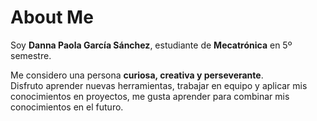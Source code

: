 # About Me

Soy **Danna Paola García Sánchez**, estudiante de **Mecatrónica** en 5º semestre.  

Me considero una persona **curiosa, creativa y perseverante**.  
Disfruto aprender nuevas herramientas, trabajar en equipo y aplicar mis conocimientos en proyectos, me gusta aprender para combinar mis conocimientos en el futuro. 
